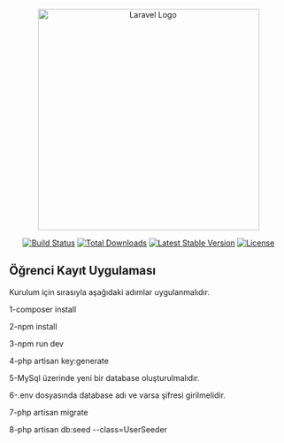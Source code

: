 <p align="center"><a href="https://laravel.com" target="_blank"><img src="https://raw.githubusercontent.com/laravel/art/master/logo-lockup/5%20SVG/2%20CMYK/1%20Full%20Color/laravel-logolockup-cmyk-red.svg" width="400" alt="Laravel Logo"></a></p>

<p align="center">
<a href="https://github.com/laravel/framework/actions"><img src="https://github.com/laravel/framework/workflows/tests/badge.svg" alt="Build Status"></a>
<a href="https://packagist.org/packages/laravel/framework"><img src="https://img.shields.io/packagist/dt/laravel/framework" alt="Total Downloads"></a>
<a href="https://packagist.org/packages/laravel/framework"><img src="https://img.shields.io/packagist/v/laravel/framework" alt="Latest Stable Version"></a>
<a href="https://packagist.org/packages/laravel/framework"><img src="https://img.shields.io/packagist/l/laravel/framework" alt="License"></a>
</p>

## Öğrenci Kayıt Uygulaması

<p>Kurulum için sırasıyla aşağıdaki adımlar uygulanmalıdır.</p>
<p>1-composer install</p>
<p>2-npm install</p>
<p>3-npm run dev</p>
<p>4-php artisan key:generate</p>
<p>5-MySql üzerinde yeni bir database oluşturulmalıdır.</p>
<p>6-.env dosyasında database adı ve varsa şifresi girilmelidir.</p>
<p>7-php artisan migrate</p>
<p>8-php artisan db:seed --class=UserSeeder</p>

